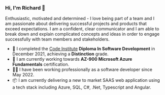 ### Hi, I'm Richard 👋

<!--
**richardhenyash/richardhenyash** is a ✨ _special_ ✨ repository because its `README.md` (this file) appears on your GitHub profile.

Here are some ideas to get you started:

- 🔭 I have recently completed the [Code Institute](https://codeinstitute.net/)Diploma In Software Development, achieving a **Distinction** grade. ...
- 🌱 I’m currently learning ...
- 👯 I’m looking to collaborate on ...
- 🤔 I’m looking for help with ...
- 💬 Ask me about ...
- 📫 How to reach me: ...
- 😄 Pronouns: ...
- ⚡ Fun fact: ...
-->

Enthusiastic, motivated and determined - I love being part of a team and I am passionate about delivering successful projects and products that exceed expectations. I am a confident, clear communicator and I am able to break down and explain complicated concepts and ideas in order to engage successfully with team members and stakeholders.  
- 🌱 I completed the [Code Institute](https://codeinstitute.net/) **Diploma In Software Development** in December 2021, achieving a **Distinction** grade.
- 🌱 I am currently working towards **AZ-900 Microsoft Azure Fundamentals** certification.
- 👨‍💻 I have been working professionally as a software developer since May 2022.
- 📦 I am currently delivering a new to market SAAS web application using a tech stack including Azure, SQL, C#, .Net, Typescript and Angular.
